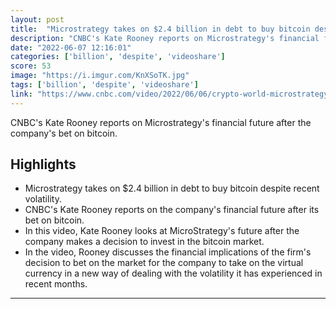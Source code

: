 ```yaml
---
layout: post
title:  "Microstrategy takes on $2.4 billion in debt to buy bitcoin despite recent volatility"
description: "CNBC's Kate Rooney reports on Microstrategy's financial future after the company's bet on bitcoin."
date: "2022-06-07 12:16:01"
categories: ['billion', 'despite', 'videoshare']
score: 53
image: "https://i.imgur.com/KnXSoTK.jpg"
tags: ['billion', 'despite', 'videoshare']
link: "https://www.cnbc.com/video/2022/06/06/crypto-world-microstrategy-takes-on-2-point-4b-in-debt-on-bet-for-bitcoin.html"
---
```


CNBC's Kate Rooney reports on Microstrategy's financial future after the company's bet on bitcoin.

## Highlights

- Microstrategy takes on $2.4 billion in debt to buy bitcoin despite recent volatility.
- CNBC's Kate Rooney reports on the company's financial future after its bet on bitcoin.
- In this video, Kate Rooney looks at MicroStrategy's future after the company makes a decision to invest in the bitcoin market.
- In the video, Rooney discusses the financial implications of the firm's decision to bet on the market for the company to take on the virtual currency in a new way of dealing with the volatility it has experienced in recent months.

---
